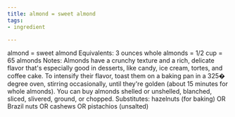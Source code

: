 ```yaml
---
title: almond = sweet almond
tags:
- ingredient

---
```

almond = sweet almond Equivalents: 3 ounces whole almonds = 1/2 cup = 65 almonds Notes: Almonds have a crunchy texture and a rich, delicate flavor that's especially good in desserts, like candy, ice cream, tortes, and coffee cake. To intensify their flavor, toast them on a baking pan in a 325� degree oven, stirring occasionally, until they're golden (about 15 minutes for whole almonds). You can buy almonds shelled or unshelled, blanched, sliced, slivered, ground, or chopped. Substitutes: hazelnuts (for baking) OR Brazil nuts OR cashews OR pistachios (unsalted)
